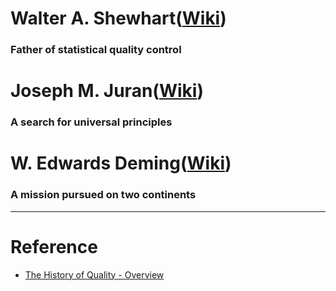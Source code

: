 
# Walter A. Shewhart([Wiki]())
### Father of statistical quality control
# Joseph M. Juran([Wiki]())
### A search for universal principles
# W. Edwards Deming([Wiki]())
### A mission pursued on two continents
---
# Reference
* [The History of Quality - Overview
](http://www.iem.yuntech.edu.tw/home/lab/qre/source/QC/files/SQC01-History&Guru.pdf)
